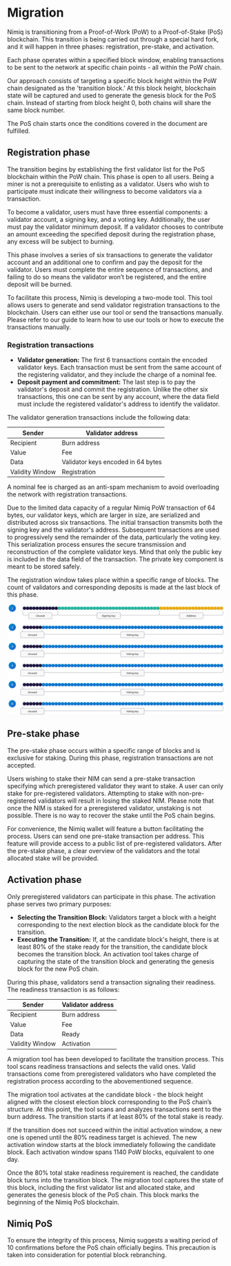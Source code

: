 # Migration

Nimiq is transitioning from a Proof-of-Work (PoW) to a Proof-of-Stake (PoS) blockchain. This transition is being carried out through a special hard fork, and it will happen in three phases: registration, pre-stake, and activation.

Each phase operates within a specified block window, enabling transactions to be sent to the network at specific chain points - all within the PoW chain.

Our approach consists of targeting a specific block height within the PoW chain designated as the 'transition block.' At this block height, blockchain state will be captured and used to generate the genesis block for the PoS chain. Instead of starting from block height 0, both chains will share the same block number.

The PoS chain starts once the conditions covered in the document are fulfilled.

## Registration phase

The transition begins by establishing the first validator list for the PoS blockchain within the PoW chain. This phase is open to all users. Being a miner is not a prerequisite to enlisting as a validator. Users who wish to participate must indicate their willingness to become validators via a transaction.

To become a validator, users must have three essential components: a validator account, a signing key, and a voting key. Additionally, the user must pay the validator minimum deposit. If a validator chooses to contribute an amount exceeding the specified deposit during the registration phase, any excess will be subject to burning.

This phase involves a series of six transactions to generate the validator account and an additional one to confirm and pay the deposit for the validator. Users must complete the entire sequence of transactions, and failing to do so means the validator won’t be registered, and the entire deposit will be burned.

To facilitate this process, Nimiq is developing a two-mode tool. This tool allows users to generate and send validator registration transactions to the blockchain. Users can either use our tool or send the transactions manually. Please refer to our guide to learn how to use our tools or how to execute the transactions manually.

### Registration transactions

- **Validator generation:** The first 6 transactions contain the encoded validator keys. Each transaction must be sent from the same account of the registering validator, and they include the charge of a nominal fee.
- **Deposit payment and commitment:** The last step is to pay the validator's deposit and commit the registration. Unlike the other six transactions, this one can be sent by any account, where the data field must include the registered validator's address to identify the validator.

The validator generation transactions include the following data:

| Sender | Validator address |
| --- | --- |
| Recipient | Burn address |
| Value | Fee |
| Data | Validator keys encoded in 64 bytes |
| Validity Window | Registration |

A nominal fee is charged as an anti-spam mechanism to avoid overloading the network with registration transactions.

Due to the limited data capacity of a regular Nimiq PoW transaction of 64 bytes, our validator keys, which are larger in size, are serialized and distributed across six transactions. The initial transaction transmits both the signing key and the validator's address. Subsequent transactions are used to progressively send the remainder of the data, particularly the voting key. This serialization process ensures the secure transmission and reconstruction of the complete validator keys. Mind that only the public key is included in the data field of the transaction. The private key component is meant to be stored safely.

The registration window takes place within a specific range of blocks. The count of validators and corresponding deposits is made at the last block of this phase.

![Alt text](/assets/images/protocol/migration-txs.png)

## Pre-stake phase

The pre-stake phase occurs within a specific range of blocks and is exclusive for staking. During this phase, registration transactions are not accepted.

Users wishing to stake their NIM can send a pre-stake transaction specifying which preregistered validator they want to stake. A user can only stake for pre-registered validators. Attempting to stake with non-pre-registered validators will result in losing the staked NIM. Please note that once the NIM is staked for a preregistered validator, unstaking is not possible. There is no way to recover the stake until the PoS chain begins.

For convenience, the Nimiq wallet will feature a button facilitating the process. Users can send one pre-stake transaction per address. This feature will provide access to a public list of pre-registered validators. After the pre-stake phase, a clear overview of the validators and the total allocated stake will be provided.

## Activation phase

Only preregistered validators can participate in this phase. The activation phase serves two primary purposes:

- **Selecting the Transition Block:** Validators target a block with a height corresponding to the next election block as the candidate block for the transition.
- **Executing the Transition:** If, at the candidate block's height, there is at least 80% of the stake ready for the transition, the candidate block becomes the transition block. An activation tool takes charge of capturing the state of the transition block and generating the genesis block for the new PoS chain.

During this phase, validators send a transaction signaling their readiness. The readiness transaction is as follows:

| Sender | Validator address |
| --- | --- |
| Recipient | Burn address |
| Value | Fee |
| Data | Ready |
| Validity Window | Activation |

A migration tool has been developed to facilitate the transition process. This tool scans readiness transactions and selects the valid ones. Valid transactions come from preregistered validators who have completed the registration process according to the abovementioned sequence.

The migration tool activates at the candidate block - the block height aligned with the closest election block corresponding to the PoS chain’s structure. At this point, the tool scans and analyzes transactions sent to the burn address. The transition starts if at least 80% of the total stake is ready.

If the transition does not succeed within the initial activation window, a new one is opened until the 80% readiness target is achieved. The new activation window starts at the block immediately following the candidate block. Each activation window spans 1140 PoW blocks, equivalent to one day.

Once the 80% total stake readiness requirement is reached, the candidate block turns into the transition block. The migration tool captures the state of this block, including the first validator list and allocated stake, and generates the genesis block of the PoS chain. This block marks the beginning of the Nimiq PoS blockchain.

## Nimiq PoS

To ensure the integrity of this process, Nimiq suggests a waiting period of 10 confirmations before the PoS chain officially begins. This precaution is taken into consideration for potential block rebranching.

